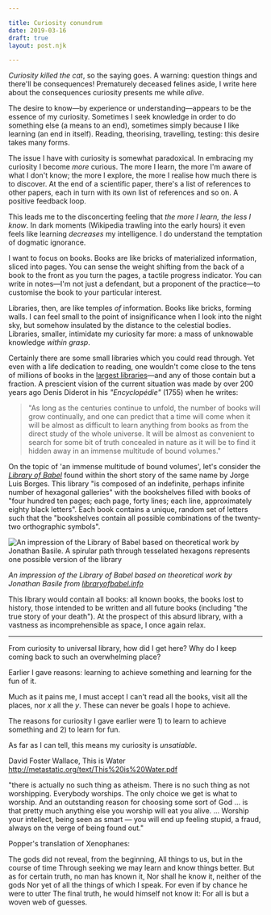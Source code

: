 ```yaml
---

title: Curiosity conundrum
date: 2019-03-16
draft: true
layout: post.njk

---
```


_Curiosity killed the cat_, so the saying goes. A warning: question things and there'll be consequences! Prematurely deceased felines aside, I write here about the consequences curiosity presents me while _alive_.

The desire to know—by experience or understanding—appears to be the essence of my curiosity. Sometimes I seek knowledge in order to do something else (a means to an end), sometimes simply because I like learning (an end in itself). Reading, theorising, travelling, testing: this desire takes many forms.

The issue I have with curiosity is somewhat paradoxical. In embracing my curiosity I become _more_ curious. The more I learn, the more I'm aware of what I don't know; the more I explore, the more I realise how much there is to discover. At the end of a scientific paper, there's a list of references to other papers, each in turn with its own list of references and so on. A positive feedback loop.

This leads me to the disconcerting feeling that _the more I learn, the less I know_. In dark moments (Wikipedia trawling into the early hours) it even feels like learning _decreases_ my intelligence. I do understand the temptation of dogmatic ignorance.

I want to focus on books. Books are like bricks of materialized information, sliced into pages. You can sense the weight shifting from the back of a book to the front as you turn the pages, a tactile progress indicator. You can write in notes—I'm not just a defendant, but a proponent of the practice—to customise the book to your particular interest. 

Libraries, then, are like temples _of_ information. Books like bricks, forming walls. I can feel small to the point of insignificance when I look into the night sky, but somehow insulated by the distance to the celestial bodies. Libraries, smaller, intimidate my curiosity far more: a mass of unknowable knowledge _within grasp_.

Certainly there are some small libraries which you could read through. Yet even with a life dedication to reading, one wouldn't come close to the tens of millions of books in the [largest libraries](https://en.wikipedia.org/wiki/List_of_largest_libraries)—and any of those contain but a fraction. A prescient vision of the current situation was made by over 200 years ago Denis Diderot in his _"Encyclopédie"_ (1755) when he writes:

> "As long as the centuries continue to unfold, the number of books will grow continually, and one can predict that a time will come when it will be almost as difficult to learn anything from books as from the direct study of the whole universe. It will be almost as convenient to search for some bit of truth concealed in nature as it will be to find it hidden away in an immense multitude of bound volumes."

On the topic of 'an immense multitude of bound volumes', let's consider the _[Library of Babel](https://libraryofbabel.info/Borges/libraryofbabel.pdf)_ found within the short story of the same name by Jorge Luis Borges. This library "is composed of an indefinite, perhaps infinite number of hexagonal galleries" with the bookshelves filled with books of "four hundred ten pages; each page, forty lines; each line, approximately eighty black letters". Each book contains a unique, random set of letters such that the "bookshelves contain all possible combinations of the twenty-two orthographic symbols".

![An impression of the Library of Babel based on theoretical work by Jonathan Basile. A spirular path through tesselated hexagons represents one possible version of the library](../postImages/libraryOfBabel.jpg)

_An impression of the Library of Babel based on theoretical work by Jonathan Basile from [libraryofbabel.info](https://libraryofbabel.info/theory.html)_

This library would contain all books: all known books, the books lost to history, those intended to be written and all future books (including "the true story of your death"). At the prospect of this absurd library, with a vastness as incomprehensible as space, I once again relax.

---

From curiosity to universal library, how did I get here? Why do I keep coming back to such an overwhelming place? 

Earlier I gave reasons: learning to achieve something and learning for the fun of it. 

Much as it pains me, I must accept I can't read all the books, visit all the places, nor _x_ all the _y_. These can never be goals I hope to achieve.

The reasons for curiosity I gave earlier were 1) to learn to achieve something and 2) to learn for fun. 



As far as I can tell, this means my curiosity is _unsatiable_.

David Foster Wallace, This is Water http://metastatic.org/text/This%20is%20Water.pdf

"there is  actually  no such thing as  atheism. There is no such thing as not worshipping. Everybody worships. The only choice we get is what to worship.  And  an outstanding reason for choosing some sort of God ... is that pretty much anything else you worship will eat you alive. ... Worship your intellect, being seen as smart —  you will end up feeling stupid, a fraud, always on the verge of being found out."

Popper's translation of Xenophanes:

The gods did not reveal, from the beginning,
All things to us, but in the course of time
Through seeking we may learn and know things better.
But as for certain truth, no man has known it,
Nor shall he know it, neither of the gods
Nor yet of all the things of which I speak.
For even if by chance he were to utter
The final truth, he would himself not know it:
For all is but a woven web of guesses.
